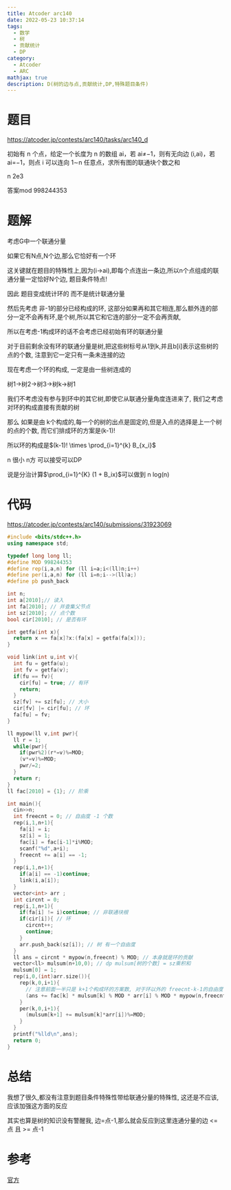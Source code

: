 ```yaml
---
title: Atcoder arc140
date: 2022-05-23 10:37:14
tags:
  - 数学
  - 树
  - 贡献统计
  - DP
category:
  - Atcoder
  - ARC
mathjax: true
description: D(树的边与点,贡献统计,DP,特殊题目条件)
---
```


# 题目

https://atcoder.jp/contests/arc140/tasks/arc140_d

初始有 n 个点，给定一个长度为 n 的数组 ai，若 ai≠−1，则有无向边 (i,ai)，若 ai=−1，则点 i 可以连向 1∼n 任意点，求所有图的联通块个数之和

n 2e3

答案mod 998244353

# 题解

考虑G中一个联通分量

如果它有N点,N个边,那么它恰好有一个环

这关键就在题目的特殊性上,因为(i->ai),即每个点连出一条边,所以n个点组成的联通分量一定恰好N个边, 题目条件特点!

因此 题目变成统计环的 而不是统计联通分量

然后先考虑 非-1的部分已经构成的环, 这部分如果再和其它相连,那么额外连的部分一定不会再有环,是个树,所以其它和它连的部分一定不会再贡献,

所以在考虑-1构成环的话不会考虑已经初始有环的联通分量

对于目前剩余没有环的联通分量是树,把这些树标号从1到k,并且b[i]表示这些树的点的个数, 注意到它一定只有一条未连接的边

现在考虑一个环的构成, 一定是由一些树连成的

树1->树2->树3->树k->树1

我们不考虑没有参与到环中的其它树,即使它从联通分量角度连进来了, 我们之考虑对环的构成直接有贡献的树

那么 如果是由 k个构成的,每一个的树的出点是固定的,但是入点的选择是上一个树的点的个数, 而它们排成环的方案是(k-1)! 

所以环的构成是$(k-1)! \times \prod_{i=1}^{k} B_{x_i}$

n 很小 n方 可以接受可以DP

说是分治计算$\prod_{i=1}^{K} (1 + B_ix)$可以做到 n log(n)

# 代码

https://atcoder.jp/contests/arc140/submissions/31923069

```cpp
#include <bits/stdc++.h>
using namespace std;

typedef long long ll;
#define MOD 998244353
#define rep(i,a,n) for (ll i=a;i<(ll)n;i++)
#define per(i,a,n) for (ll i=n;i-->(ll)a;)
#define pb push_back

int n;
int a[2010];// 读入
int fa[2010]; // 并查集父节点
int sz[2010]; // 点个数
bool cir[2010]; // 是否有环

int getfa(int x){
  return x == fa[x]?x:(fa[x] = getfa(fa[x]));
}

void link(int u,int v){
  int fu = getfa(u);
  int fv = getfa(v);
  if(fu == fv){
    cir[fu] = true; // 有环
    return;
  }
  sz[fv] += sz[fu]; // 大小
  cir[fv] |= cir[fu]; // 环
  fa[fu] = fv;
}

ll mypow(ll v,int pwr){
  ll r = 1;
  while(pwr){
    if(pwr%2)(r*=v)%=MOD;
    (v*=v)%=MOD;
    pwr/=2;
  }
  return r;
}
ll fac[2010] = {1}; // 阶乘

int main(){
  cin>>n;
  int freecnt = 0; // 自由度 -1 个数
  rep(i,1,n+1){
    fa[i] = i;
    sz[i] = 1;
    fac[i] = fac[i-1]*i%MOD;
    scanf("%d",a+i);
    freecnt += a[i] == -1;
  }
  rep(i,1,n+1){
    if(a[i] == -1)continue;
    link(i,a[i]);
  }
  vector<int> arr ;
  int circnt = 0;
  rep(i,1,n+1){
    if(fa[i] != i)continue; // 非联通块根
    if(cir[i]){ // 环
      circnt++;
      continue;
    }
    arr.push_back(sz[i]); // 树 有一个自由度
  }
  ll ans = circnt * mypow(n,freecnt) % MOD; // 本身就是环的贡献
  vector<ll> mulsum(n+10,0); // dp mulsum[树的个数] = sz乘积和
  mulsum[0] = 1;
  rep(i,0,(int)arr.size()){
    rep(k,0,i+1){
      // 注意前面一半只是 k+1个构成环的方案数, 对于环以外的 freecnt-k-1的自由度任意搭配 才是这些环对总答案的贡献值
      (ans += fac[k] * mulsum[k] % MOD * arr[i] % MOD * mypow(n,freecnt-k-1) % MOD)%=MOD;
    }
    per(k,0,i+1){
      (mulsum[k+1] += mulsum[k]*arr[i])%=MOD;
    }
  }
  printf("%lld\n",ans);
  return 0;
}
```

# 总结

我想了很久,都没有注意到题目条件特殊性带给联通分量的特殊性, 这还是不应该,应该加强这方面的反应

其实也算是树的知识没有警醒我, 边=点-1,那么就会反应到这里连通分量的边 <= 点 且 >= 点-1

# 参考

[官方](https://atcoder.jp/contests/arc140/editorial/3971)

